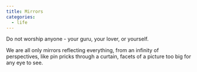 ```yaml
---
title: Mirrors
categories:
  - life
---
```

Do not worship
anyone -
your guru,
your lover,
or yourself.

We are all
only mirrors
reflecting everything,
from an infinity
of perspectives,
like pin pricks
through a curtain,
facets of a picture
too big
for any eye
to see.
